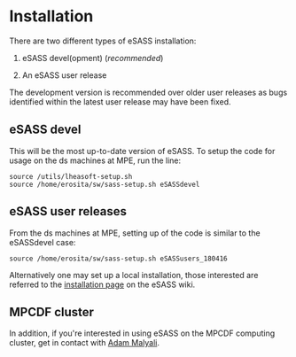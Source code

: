 # Installation

There are two different types of eSASS installation:

1. eSASS devel(opment) (*recommended*)

2. An eSASS user release

The development version is recommended over older user releases as bugs identified within the latest user release may have been fixed.

## eSASS devel
This will be the most up-to-date version of eSASS. To setup the code for usage on the ds machines at MPE, run the line:

```
source /utils/lheasoft-setup.sh
source /home/erosita/sw/sass-setup.sh eSASSdevel
```

## eSASS user releases
From the ds machines at MPE, setting up of the code is similar to the eSASSdevel case: 

```
source /home/erosita/sw/sass-setup.sh eSASSusers_180416
```

Alternatively one may set up a local installation, those interested are referred to the [installation page](https://wiki.mpe.mpg.de/eRosita/eSASSinstall) on the eSASS wiki.

## MPCDF cluster 

In addition, if you're interested in using eSASS on the MPCDF computing cluster, get in contact with [Adam Malyali](http://www.mpe.mpg.de/person/54593/1302618). 
